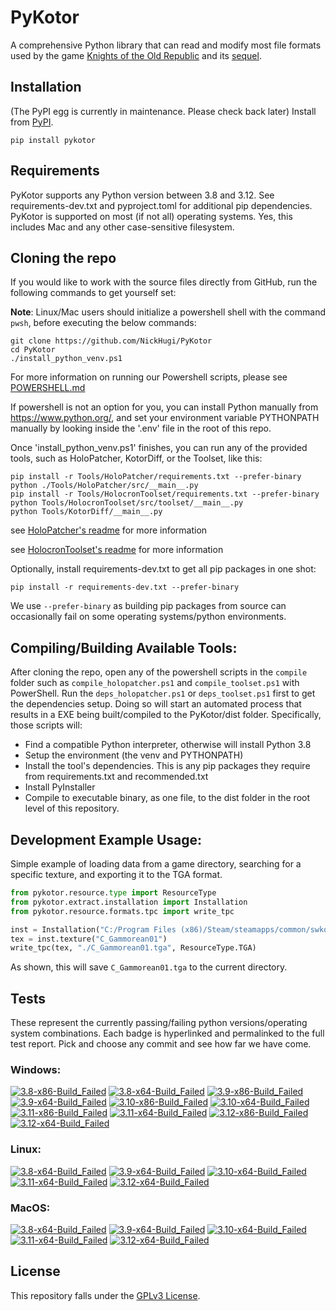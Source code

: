 
PyKotor
=======
A comprehensive Python library that can read and modify most file formats used by the game [Knights of the Old Republic](https://en.wikipedia.org/wiki/Star_Wars:_Knights_of_the_Old_Republic_(video_game)) and its [sequel](https://en.wikipedia.org/wiki/Star_Wars_Knights_of_the_Old_Republic_II:_The_Sith_Lords).

## Installation
(The PyPI egg is currently in maintenance. Please check back later) Install from [PyPI](https://pypi.org/project/PyKotor/).
```commandline
pip install pykotor
```

## Requirements
PyKotor supports any Python version between 3.8 and 3.12. See requirements-dev.txt and pyproject.toml for additional pip dependencies.
PyKotor is supported on most (if not all) operating systems. Yes, this includes Mac and any other case-sensitive filesystem.

## Cloning the repo
If you would like to work with the source files directly from GitHub, run the following commands to get yourself set:

**Note**: Linux/Mac users should initialize a powershell shell with the command `pwsh`, before executing the below commands:

```commandline
git clone https://github.com/NickHugi/PyKotor
cd PyKotor
./install_python_venv.ps1
```
For more information on running our Powershell scripts, please see [POWERSHELL.md](https://github.com/NickHugi/PyKotor/blob/master/POWERSHELL.md)

If powershell is not an option for you, you can install Python manually from https://www.python.org/, and set your environment variable PYTHONPATH manually by looking inside the '.env' file in the root of this repo.


Once 'install_python_venv.ps1' finishes, you can run any of the provided tools, such as HoloPatcher, KotorDiff, or the Toolset, like this:
```commandline
pip install -r Tools/HoloPatcher/requirements.txt --prefer-binary
python ./Tools/HoloPatcher/src/__main__.py
pip install -r Tools/HolocronToolset/requirements.txt --prefer-binary
python Tools/HolocronToolset/src/toolset/__main__.py
python Tools/KotorDiff/__main__.py
```

see [HoloPatcher's readme](https://github.com/NickHugi/PyKotor/tree/master/Tools/HoloPatcher#readme) for more information

see [HolocronToolset's readme](https://github.com/NickHugi/PyKotor/tree/master/Tools/HolocronToolset#readme) for more information

Optionally, install requirements-dev.txt to get all pip packages in one shot:
```commandline
pip install -r requirements-dev.txt --prefer-binary
```
We use `--prefer-binary` as building pip packages from source can occasionally fail on some operating systems/python environments.

## Compiling/Building Available Tools:
After cloning the repo, open any of the powershell scripts in the `compile` folder such as `compile_holopatcher.ps1` and `compile_toolset.ps1` with PowerShell. Run the `deps_holopatcher.ps1` or `deps_toolset.ps1` first to get the dependencies setup. Doing so will start an automated process that results in a EXE being built/compiled to the PyKotor/dist folder. Specifically, those scripts will:
- Find a compatible Python interpreter, otherwise will install Python 3.8
- Setup the environment (the venv and PYTHONPATH)
- Install the tool's dependencies. This is any pip packages they require from requirements.txt and recommended.txt
- Install PyInstaller
- Compile to executable binary, as one file, to the dist folder in the root level of this repository.


## Development Example Usage:
Simple example of loading data from a game directory, searching for a specific texture, and exporting it to the TGA format.
```python
from pykotor.resource.type import ResourceType
from pykotor.extract.installation import Installation
from pykotor.resource.formats.tpc import write_tpc

inst = Installation("C:/Program Files (x86)/Steam/steamapps/common/swkotor")
tex = inst.texture("C_Gammorean01")
write_tpc(tex, "./C_Gammorean01.tga", ResourceType.TGA)
```
As shown, this will save `C_Gammorean01.tga` to the current directory.

## Tests

These represent the currently passing/failing python versions/operating system combinations. Each badge is hyperlinked and permalinked to the full test report. Pick and choose any commit and see how far we have come.

### Windows:

<!-- WINDOWS-BADGES-START -->
[![3.8-x86-Build_Failed](https://img.shields.io/badge/3.8--x86_Build_Failed-lightgrey)](https://github.com/th3w1zard1/PyKotor/actions/runs/8185566981)
[![3.8-x64-Build_Failed](https://img.shields.io/badge/3.8--x64_Build_Failed-lightgrey)](https://github.com/th3w1zard1/PyKotor/actions/runs/8185566981)
[![3.9-x86-Build_Failed](https://img.shields.io/badge/3.9--x86_Build_Failed-lightgrey)](https://github.com/th3w1zard1/PyKotor/actions/runs/8185566981)
[![3.9-x64-Build_Failed](https://img.shields.io/badge/3.9--x64_Build_Failed-lightgrey)](https://github.com/th3w1zard1/PyKotor/actions/runs/8185566981)
[![3.10-x86-Build_Failed](https://img.shields.io/badge/3.10--x86_Build_Failed-lightgrey)](https://github.com/th3w1zard1/PyKotor/actions/runs/8185566981)
[![3.10-x64-Build_Failed](https://img.shields.io/badge/3.10--x64_Build_Failed-lightgrey)](https://github.com/th3w1zard1/PyKotor/actions/runs/8185566981)
[![3.11-x86-Build_Failed](https://img.shields.io/badge/3.11--x86_Build_Failed-lightgrey)](https://github.com/th3w1zard1/PyKotor/actions/runs/8185566981)
[![3.11-x64-Build_Failed](https://img.shields.io/badge/3.11--x64_Build_Failed-lightgrey)](https://github.com/th3w1zard1/PyKotor/actions/runs/8185566981)
[![3.12-x86-Build_Failed](https://img.shields.io/badge/3.12--x86_Build_Failed-lightgrey)](https://github.com/th3w1zard1/PyKotor/actions/runs/8185566981)
[![3.12-x64-Build_Failed](https://img.shields.io/badge/3.12--x64_Build_Failed-lightgrey)](https://github.com/th3w1zard1/PyKotor/actions/runs/8185566981)
<!-- WINDOWS-BADGES-END -->

### Linux:

<!-- LINUX-BADGES-START -->
[![3.8-x64-Build_Failed](https://img.shields.io/badge/3.8--x64_Build_Failed-lightgrey)](https://github.com/th3w1zard1/PyKotor/actions/runs/8185566981)
[![3.9-x64-Build_Failed](https://img.shields.io/badge/3.9--x64_Build_Failed-lightgrey)](https://github.com/th3w1zard1/PyKotor/actions/runs/8185566981)
[![3.10-x64-Build_Failed](https://img.shields.io/badge/3.10--x64_Build_Failed-lightgrey)](https://github.com/th3w1zard1/PyKotor/actions/runs/8185566981)
[![3.11-x64-Build_Failed](https://img.shields.io/badge/3.11--x64_Build_Failed-lightgrey)](https://github.com/th3w1zard1/PyKotor/actions/runs/8185566981)
[![3.12-x64-Build_Failed](https://img.shields.io/badge/3.12--x64_Build_Failed-lightgrey)](https://github.com/th3w1zard1/PyKotor/actions/runs/8185566981)
<!-- LINUX-BADGES-END -->

### MacOS:

<!-- MACOS-BADGES-START -->
[![3.8-x64-Build_Failed](https://img.shields.io/badge/3.8--x64_Build_Failed-lightgrey)](https://github.com/th3w1zard1/PyKotor/actions/runs/8185566981)
[![3.9-x64-Build_Failed](https://img.shields.io/badge/3.9--x64_Build_Failed-lightgrey)](https://github.com/th3w1zard1/PyKotor/actions/runs/8185566981)
[![3.10-x64-Build_Failed](https://img.shields.io/badge/3.10--x64_Build_Failed-lightgrey)](https://github.com/th3w1zard1/PyKotor/actions/runs/8185566981)
[![3.11-x64-Build_Failed](https://img.shields.io/badge/3.11--x64_Build_Failed-lightgrey)](https://github.com/th3w1zard1/PyKotor/actions/runs/8185566981)
[![3.12-x64-Build_Failed](https://img.shields.io/badge/3.12--x64_Build_Failed-lightgrey)](https://github.com/th3w1zard1/PyKotor/actions/runs/8185566981)
<!-- MACOS-BADGES-END -->

## License
This repository falls under the [GPLv3 License](https://github.com/NickHugi/PyKotor/blob/master/LICENSE).



























































